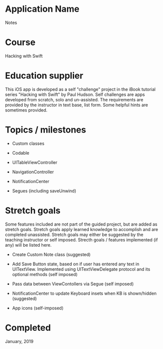 # Application Name
Notes

# Course
Hacking with Swift

# Education supplier
This iOS app is developed as a self "challenge" project in the iBook tutorial series "Hacking with Swift" by Paul Hudson. Self challenges are apps developed from scratch, solo and un-assisted. The requirements are provided by the instructor in text base, list form. Some helpful hints are sometimes provided.

# Topics / milestones
- Custom classes

- Codable

- UITableViewController

- NavigationController

- NotificationCenter

- Segues (including saveUnwind)


# Stretch goals
Some features included are not part of the guided project, but are added as stretch goals. Stretch goals apply learned knowledge to accomplish and are completed unassisted. Stretch goals may either be suggested by the teaching instructor or self imposed. Strecth goals / features implemented (if any) will be listed here.

- Create Custom Note class (suggested)

- Add Save Button state, based on if user has entered any text in UITextView. Implemented using UITextViewDelegate protocol and its optional methods (self imposed)

- Pass data between ViewContollers via Segue (self imposed)

- NotificationCenter to update Keyboard insets when KB is shown/hidden (suggested)

- App icons (self-imposed)

# Completed
January, 2019
